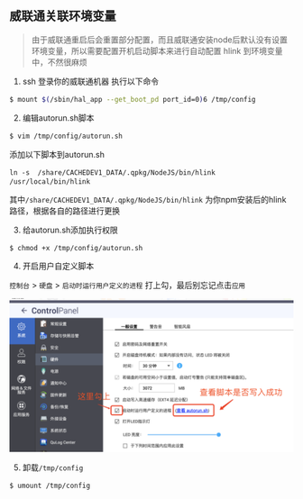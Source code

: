 
## 威联通关联环境变量
> 由于威联通重启后会重置部分配置，而且威联通安装node后默认没有设置环境变量，所以需要配置开机启动脚本来进行自动配置 hlink 到环境变量中，不然很麻烦

1. ssh 登录你的威联通机器
执行以下命令

```bash
$ mount $(/sbin/hal_app --get_boot_pd port_id=0)6 /tmp/config
```

2. 编辑autorun.sh脚本

```bash
$ vim /tmp/config/autorun.sh
```

添加以下脚本到autorun.sh
```
ln -s  /share/CACHEDEV1_DATA/.qpkg/NodeJS/bin/hlink /usr/local/bin/hlink
```


其中`/share/CACHEDEV1_DATA/.qpkg/NodeJS/bin/hlink` 为你npm安装后的hlink 路径，根据各自的路径进行更换

3. 给autorun.sh添加执行权限
```
$ chmod +x /tmp/config/autorun.sh
```

4. 开启用户自定义脚本

`控制台` > `硬盘` > `启动时运行用户定义的进程` 打上勾，最后别忘记点击`应用`

![删除文件](./media/autorun.png)

5. 卸载`/tmp/config`

```bash
$ umount /tmp/config
```
